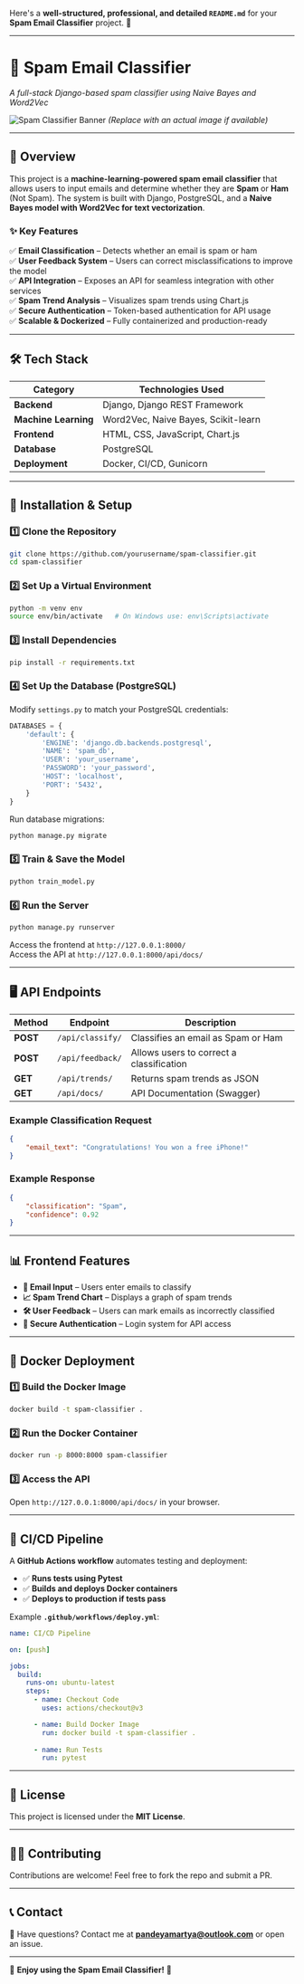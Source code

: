 Here's a **well-structured, professional, and detailed `README.md`** for your **Spam Email Classifier** project. 🚀  

---

# **📧 Spam Email Classifier**  
*A full-stack Django-based spam classifier using Naive Bayes and Word2Vec*  

![Spam Classifier Banner](https://www.linktoimage.com/spam_classifier.png) *(Replace with an actual image if available)*  

---

## **📌 Overview**  
This project is a **machine-learning-powered spam email classifier** that allows users to input emails and determine whether they are **Spam** or **Ham** (Not Spam). The system is built with Django, PostgreSQL, and a **Naive Bayes model with Word2Vec for text vectorization**.  

### **✨ Key Features**  
✅ **Email Classification** – Detects whether an email is spam or ham  
✅ **User Feedback System** – Users can correct misclassifications to improve the model  
✅ **API Integration** – Exposes an API for seamless integration with other services  
✅ **Spam Trend Analysis** – Visualizes spam trends using Chart.js  
✅ **Secure Authentication** – Token-based authentication for API usage  
✅ **Scalable & Dockerized** – Fully containerized and production-ready  

---

## **🛠️ Tech Stack**  

| Category            | Technologies Used |
|---------------------|------------------|
| **Backend**        | Django, Django REST Framework |
| **Machine Learning** | Word2Vec, Naive Bayes, Scikit-learn |
| **Frontend**       | HTML, CSS, JavaScript, Chart.js |
| **Database**       | PostgreSQL |
| **Deployment**     | Docker, CI/CD, Gunicorn |

---

## **🚀 Installation & Setup**  

### **1️⃣ Clone the Repository**  
```bash
git clone https://github.com/yourusername/spam-classifier.git
cd spam-classifier
```

### **2️⃣ Set Up a Virtual Environment**  
```bash
python -m venv env
source env/bin/activate   # On Windows use: env\Scripts\activate
```

### **3️⃣ Install Dependencies**  
```bash
pip install -r requirements.txt
```

### **4️⃣ Set Up the Database (PostgreSQL)**  
Modify `settings.py` to match your PostgreSQL credentials:  
```python
DATABASES = {
    'default': {
        'ENGINE': 'django.db.backends.postgresql',
        'NAME': 'spam_db',
        'USER': 'your_username',
        'PASSWORD': 'your_password',
        'HOST': 'localhost',
        'PORT': '5432',
    }
}
```
Run database migrations:  
```bash
python manage.py migrate
```

### **5️⃣ Train & Save the Model**  
```bash
python train_model.py
```

### **6️⃣ Run the Server**  
```bash
python manage.py runserver
```
Access the frontend at `http://127.0.0.1:8000/`  
Access the API at `http://127.0.0.1:8000/api/docs/`  

---

## **🖥️ API Endpoints**  

| Method | Endpoint | Description |
|--------|---------|-------------|
| **POST** | `/api/classify/` | Classifies an email as Spam or Ham |
| **POST** | `/api/feedback/` | Allows users to correct a classification |
| **GET** | `/api/trends/` | Returns spam trends as JSON |
| **GET** | `/api/docs/` | API Documentation (Swagger) |

### **Example Classification Request**  
```json
{
    "email_text": "Congratulations! You won a free iPhone!"
}
```
### **Example Response**  
```json
{
    "classification": "Spam",
    "confidence": 0.92
}
```

---

## **📊 Frontend Features**  
- **📩 Email Input** – Users enter emails to classify  
- **📈 Spam Trend Chart** – Displays a graph of spam trends  
- **🛠 User Feedback** – Users can mark emails as incorrectly classified  
- **🔐 Secure Authentication** – Login system for API access  

---

## **🐳 Docker Deployment**  

### **1️⃣ Build the Docker Image**  
```bash
docker build -t spam-classifier .
```

### **2️⃣ Run the Docker Container**  
```bash
docker run -p 8000:8000 spam-classifier
```

### **3️⃣ Access the API**  
Open `http://127.0.0.1:8000/api/docs/` in your browser.  

---

## **🔄 CI/CD Pipeline**  
A **GitHub Actions workflow** automates testing and deployment:  
- ✅ **Runs tests using Pytest**  
- ✅ **Builds and deploys Docker containers**  
- ✅ **Deploys to production if tests pass**  

Example **`.github/workflows/deploy.yml`**:  
```yaml
name: CI/CD Pipeline

on: [push]

jobs:
  build:
    runs-on: ubuntu-latest
    steps:
      - name: Checkout Code
        uses: actions/checkout@v3

      - name: Build Docker Image
        run: docker build -t spam-classifier .
      
      - name: Run Tests
        run: pytest
```

---

## **📜 License**  
This project is licensed under the **MIT License**.  

---

## **👨‍💻 Contributing**  
Contributions are welcome! Feel free to fork the repo and submit a PR.  

---

## **📞 Contact**  
💬 Have questions? Contact me at **pandeyamartya@outlook.com** or open an issue.  

---

🚀 **Enjoy using the Spam Email Classifier!** 🚀  

